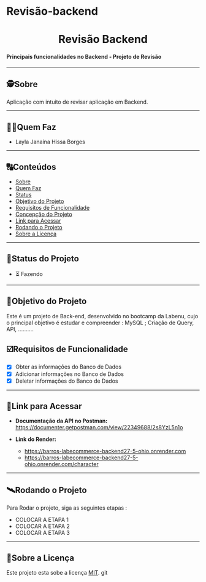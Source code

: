 # Revisão-backend


<h1 align="center">
     Revisão Backend
</h1>

<h4 align="left">
    Principais funcionalidades no Backend - Projeto de Revisão
</h4>

---

##  🕵Sobre

Aplicação com intuito de revisar aplicação em Backend. 

---

##  👩🏾Quem Faz 

- Layla Janaína Hissa Borges


---
##  🔠Conteúdos

<!--ts-->
   * [Sobre](#sobre)
   * [Quem Faz](#-quem-faz)
   * [Status](#status)
   * [Objetivo do Projeto](#objetivo-do-projeto)
   * [Requisitos de Funcionalidade](#requisitos-de-funcionalidade)
   * [Concepção do Projeto](#concepcao-do-projeto)
   * [Link para Acessar](#link-para-acessar)
   * [Rodando o Projeto](#rodando-o-projeto)
   * [Sobre a Licença](#sobre-a-licença)
<!--te-->


---
##  🧭Status do Projeto

 - ⏳ Fazendo

---

##  🎯Objetivo do Projeto

Este é um projeto de Back-end, desenvolvido no bootcamp da Labenu, cujo o principal objetivo é estudar e compreender :  MySQL ; Criação de Query, API, .......... 


## ☑️Requisitos de Funcionalidade

- [x] Obter as informações do Banco de Dados
- [x] Adicionar informações no Banco de Dados
- [x] Deletar informações do Banco de Dados

---

## 🔗Link para Acessar

- **Documentação da API no Postman:** https://documenter.getpostman.com/view/22349688/2s8YzL5n1o

- **Link do Render:** 
     - https://barros-labecommerce-backend27-5-ohio.onrender.com 
     - https://barros-labecommerce-backend27-5-ohio.onrender.com/character

---


## 🛰Rodando o Projeto

Para Rodar o projeto, siga as seguintes etapas :

- COLOCAR A ETAPA 1
- COLOCAR A ETAPA 2
- COLOCAR A ETAPA 3


---

## 📝Sobre a Licença

Este projeto esta sobe a licença [MIT](./LICENSE).
git
